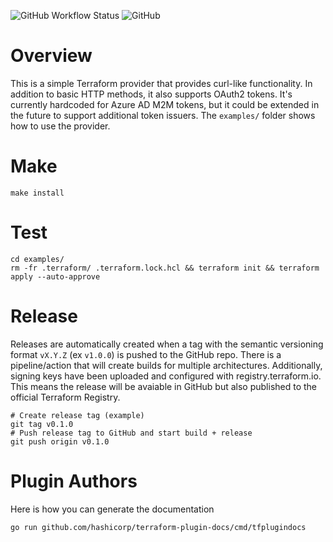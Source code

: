 ![GitHub Workflow Status](https://img.shields.io/github/workflow/status/anschoewe/terraform-provider-curl/release)
![GitHub](https://img.shields.io/github/license/anschoewe/terraform-provider-curl)

# Overview
This is a simple Terraform provider that provides curl-like functionality.  In addition to basic HTTP methods, it also supports OAuth2 tokens.  It's currently hardcoded for Azure AD M2M tokens, but it could be extended in the future to support additional token issuers.  The `examples/` folder shows how to use the provider.

# Make
```
make install
```

# Test
```
cd examples/
rm -fr .terraform/ .terraform.lock.hcl && terraform init && terraform apply --auto-approve
```

# Release
Releases are automatically created when a tag with the semantic versioning format `vX.Y.Z` (ex `v1.0.0`) is pushed to the GitHub repo.
There is a pipeline/action that will create builds for multiple architectures.  Additionally, signing keys have been uploaded and configured with registry.terraform.io.  This means the release will be avaiable in GitHub but also published to the official Terraform Registry.
```
# Create release tag (example)
git tag v0.1.0
# Push release tag to GitHub and start build + release
git push origin v0.1.0
```

# Plugin Authors
Here is how you can generate the documentation
```
go run github.com/hashicorp/terraform-plugin-docs/cmd/tfplugindocs
```